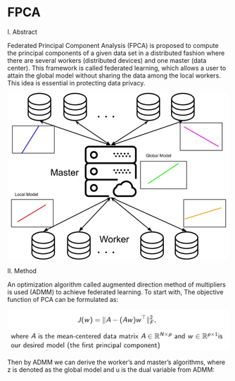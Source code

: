 # FPCA
 
I. Abstract

Federated Principal Component Analysis (FPCA) is proposed to compute the principal components of
a given data set in a distributed fashion where there are several workers (distributed devices) and one
master (data center). This framework is called federated learning, which allows a user to attain the global
model without sharing the data among the local workers. This idea is essential in protecting data privacy.

![worker-master_scenario](/img/master-worker_scenario.jpg)

II. Method

An optimization algorithm called augmented direction method of multipliers is used (ADMM) to achieve federated learning. To start with, The objective function of PCA can be formulated as:

![PCA_Formula](/img/PCA_formula.png)

Then by ADMM we can derive the worker’s and master’s algorithms, where z is denoted as the global model and u is the dual variable from ADMM:

